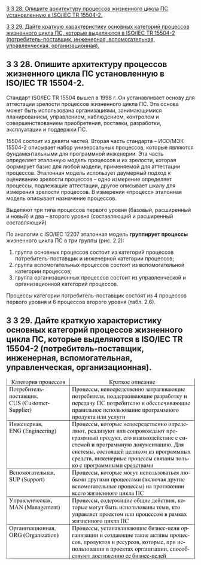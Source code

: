 [3 3 28. Опишите архитектуру процессов жизненного цикла ПС установленную в ISO/IEC TR 15504-2.](#7)

[3 3 29. Дайте краткую характеристику основных категорий процессов жизненного цикла ПС, которые выделяются в ISO/IEC TR 15504-2 (потребитель-поставщик, инженерная, вспомогательная, управленческая, организационная).](#8)



## <div id="7">3 3 28. Опишите архитектуру процессов жизненного цикла ПС установленную в ISO/IEC TR 15504-2.

Стандарт ISO/IEC TR 15504 вышел в 1998 г. Он устанавливает основу для аттестации зрелости процессов жизненного цикла ПС. Эта основа может быть использована организациями, занимающимися планированием, управлением, наблюдением, контролем и совершенствованием приобретения, поставки, разработки, эксплуатации и поддержки ПС.

15504 состоит из девяти частей. Вторая часть стандарта – ИСО/МЭК 15504-2 описывает набор универсальных процессов, которые являются фундаментальными для программной инженерии. Эта часть определяет эталонную модель процессов и их зрелости, которая формирует базис для любой модели, применяемой для аттестации процессов. Эталонная модель использует двумерный подход к оцениванию зрелости процессов – одно измерение определяет процессы, подлежащие аттестации, другое описывает шкалу для измерения зрелости процессов. В измерении «процесс» эталонная модель описывает назначение процессов.

Выделяют три типа процессов первого уровня (базовый, расширенный и новый) и два – второго уровня (составляющий и расширенный составляющий)

По аналогии с ISO/IEC 12207 эталонная модель **группирует процессы** жизненного цикла ПС в три группы (рис. 2.2): 

1. группа основных процессов состоит из категорий процессов потребитель-поставщик и инженерной категории процессов; 
2. группа вспомогательных процессов состоит из вспомогательной категории процессов; 
3. группа организационных процессов состоит из управленческой и организационной категорий процессов.

Процессы категории потребитель-поставщик состоят из 4 процессов первого уровня и 6 процессов второго уровня (табл. 2.6).



## <div id="8">3 3 29. Дайте краткую характеристику основных категорий процессов жизненного цикла ПС, которые выделяются в ISO/IEC TR 15504-2 (потребитель-поставщик, инженерная, вспомогательная, управленческая, организационная).

<img title="a title" alt="Alt text" src="15504-2.jpg">